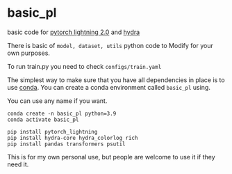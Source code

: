 # basic_pl
basic code for [pytorch lightning 2.0](https://www.pytorchlightning.ai/index.html) and [hydra](https://github.com/facebookresearch/hydra)

There is basic of ```model, dataset, utils``` python code to Modify for your own purposes.

To run train.py you need to check ```configs/train.yaml```

The simplest way to make sure that you have all dependencies in place is to use
[conda](https://docs.conda.io/projects/conda/en/4.6.1/index.html). You can
create a conda environment called ```basic_pl``` using. 

You can use any name if you want.
```
conda create -n basic_pl python=3.9
conda activate basic_pl

pip install pytorch_lightning
pip install hydra-core hydra_colorlog rich 
pip install pandas transformers psutil

```

This is for my own personal use, but people are welcome to use it if they need it.

